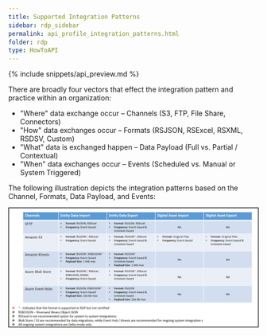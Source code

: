 ```yaml
---
title: Supported Integration Patterns
sidebar: rdp_sidebar
permalink: api_profile_integration_patterns.html
folder: rdp
type: HowToAPI
---
```


{% include snippets/api_preview.md %}

There are broadly four vectors that effect the integration pattern and practice within an organization:
* "Where" data exchange occur – Channels (S3, FTP, File Share, Connectors)
* "How" data exchanges occur – Formats (RSJSON, RSExcel, RSXML, RSDSV, Custom)
* "What" data is exchanged happen – Data Payload (Full vs. Partial / Contextual)
* "When" data exchanges occur – Events (Scheduled vs. Manual or System Triggered)

The following illustration depicts the integration patterns based on the Channel, Formats, Data Payload, and Events:

<img src='images/rdp/rsconnect_intg_pattern.png' alt='Integration – Patterns'>